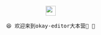 <p align="center">
<img src="https://user-images.githubusercontent.com/5679180/79618120-0daffb80-80be-11ea-819e-d2b0fa904d07.gif" 
  width="27px">
  <br><br />
  <samp>
    😆 欢迎来到okay-editor大本营🍉  🌱
    <br />
  </samp>

</p>
